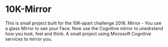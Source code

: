 # 10K-Mirror
This is small project built for the 10K-apart challenge 2016. Mirror - You use a glass Mirror to see your Face. Now use the Cognitive mirror to unedrstand how you look, feel and think. A small project using Microsoft Cognitive services to mirror you.
